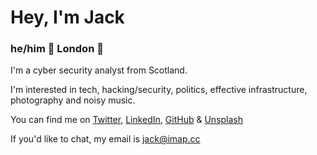 # Hey, I'm Jack
### he/him 👋 London 📍

I'm a cyber security analyst from Scotland.

I'm interested in tech, hacking/security, politics, effective infrastructure, photography and noisy music.

You can find me on [Twitter](https://twitter.com/jackal_lol), [LinkedIn](https://linkedin.com/in/jb46), [GitHub](https://github.com/j-ckal) & [Unsplash](https://unsplash.com/@j_ckal)

If you'd like to chat, my email is jack@imap.cc
